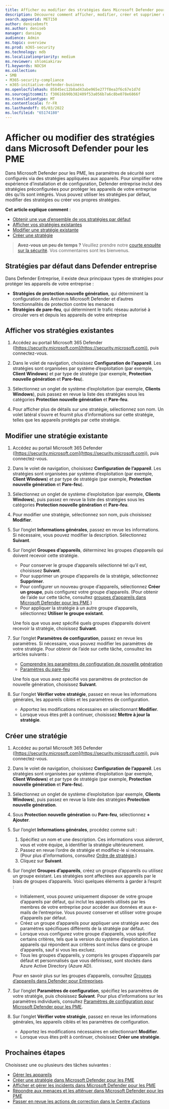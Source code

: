 ```yaml
---
title: Afficher ou modifier des stratégies dans Microsoft Defender pour les PME
description: Découvrez comment afficher, modifier, créer et supprimer des stratégies de cybersécurité dans Defender entreprise. Protégez vos appareils avec des stratégies de sécurité.
search.appverid: MET150
author: denisebmsft
ms.author: deniseb
manager: dansimp
audience: Admin
ms.topic: overview
ms.prod: m365-security
ms.technology: mdb
ms.localizationpriority: medium
ms.reviewer: shlomiakirav
f1.keywords: NOCSH
ms.collection:
- SMB
- M365-security-compliance
- m365-initiative-defender-business
ms.openlocfilehash: 85845ec12b8ad43abe965e277f8ea3f6c67e1d7d
ms.sourcegitcommit: f30616b90b382409f53a056b7a6c8be078e6866f
ms.translationtype: MT
ms.contentlocale: fr-FR
ms.lasthandoff: 05/03/2022
ms.locfileid: "65174180"
---
```

# <a name="view-or-edit-policies-in-microsoft-defender-for-business"></a>Afficher ou modifier des stratégies dans Microsoft Defender pour les PME

Dans Microsoft Defender pour les PME, les paramètres de sécurité sont configurés via des stratégies appliquées aux appareils. Pour simplifier votre expérience d’installation et de configuration, Defender entreprise inclut des stratégies préconfigurées pour protéger les appareils de votre entreprise dès qu’ils sont intégrés. Vous pouvez utiliser les stratégies par défaut, modifier des stratégies ou créer vos propres stratégies.

**Cet article explique comment** :

- [Obtenir une vue d’ensemble de vos stratégies par défaut](#default-policies-in-defender-for-business)
- [Afficher vos stratégies existantes](#view-your-existing-policies)
- [Modifier une stratégie existante](#edit-an-existing-policy)
- [Créer une stratégie](#create-a-new-policy)

>
> **Avez-vous un peu de temps ?**
> Veuillez prendre notre <a href="https://microsoft.qualtrics.com/jfe/form/SV_0JPjTPHGEWTQr4y" target="_blank">courte enquête sur la sécurité</a>. Vos commentaires sont les bienvenus.
>

## <a name="default-policies-in-defender-for-business"></a>Stratégies par défaut dans Defender entreprise

Dans Defender Entreprise, il existe deux principaux types de stratégies pour protéger les appareils de votre entreprise :

- **Stratégies de protection nouvelle génération**, qui déterminent la configuration des Antivirus Microsoft Defender et d’autres fonctionnalités de protection contre les menaces
- **Stratégies de pare-feu**, qui déterminent le trafic réseau autorisé à circuler vers et depuis les appareils de votre entreprise


## <a name="view-your-existing-policies"></a>Afficher vos stratégies existantes

1. Accédez au portail Microsoft 365 Defender ([https://security.microsoft.com](https://security.microsoft.com)), puis connectez-vous. 

2. Dans le volet de navigation, choisissez **Configuration de l’appareil**. Les stratégies sont organisées par système d’exploitation (par exemple, **Client Windows**) et par type de stratégie (par exemple, **Protection nouvelle génération** et **Pare-feu**). 

3. Sélectionnez un onglet de système d’exploitation (par exemple, **Clients Windows**), puis passez en revue la liste des stratégies sous les catégories **Protection nouvelle génération** et **Pare-feu**. 

4. Pour afficher plus de détails sur une stratégie, sélectionnez son nom. Un volet latéral s’ouvre et fournit plus d’informations sur cette stratégie, telles que les appareils protégés par cette stratégie.

## <a name="edit-an-existing-policy"></a>Modifier une stratégie existante

1. Accédez au portail Microsoft 365 Defender ([https://security.microsoft.com](https://security.microsoft.com)), puis connectez-vous. 

2. Dans le volet de navigation, choisissez **Configuration de l’appareil**. Les stratégies sont organisées par système d’exploitation (par exemple, **Client Windows**) et par type de stratégie (par exemple, **Protection nouvelle génération** et **Pare-feu**). 

3. Sélectionnez un onglet de système d’exploitation (par exemple, **Clients Windows**), puis passez en revue la liste des stratégies sous les catégories **Protection nouvelle génération** et **Pare-feu**. 

4. Pour modifier une stratégie, sélectionnez son nom, puis choisissez **Modifier**.

5. Sur l’onglet **Informations générales**, passez en revue les informations. Si nécessaire, vous pouvez modifier la description. Sélectionnez **Suivant**.

6. Sur l’onglet **Groupes d’appareils**, déterminez les groupes d’appareils qui doivent recevoir cette stratégie.  

   - Pour conserver le groupe d’appareils sélectionné tel qu’il est, choisissez **Suivant**.
   - Pour supprimer un groupe d’appareils de la stratégie, sélectionnez **Supprimer**.
   - Pour configurer un nouveau groupe d’appareils, sélectionnez **Créer un groupe**, puis configurez votre groupe d’appareils. (Pour obtenir de l’aide sur cette tâche, consultez [groupes d’appareils dans Microsoft Defender pour les PME](mdb-create-edit-device-groups.md).)
   - Pour appliquer la stratégie à un autre groupe d’appareils, sélectionnez **Utiliser le groupe existant**.

   Une fois que vous avez spécifié quels groupes d’appareils doivent recevoir la stratégie, choisissez **Suivant**.

7. Sur l’onglet **Paramètres de configuration**, passez en revue les paramètres. Si nécessaire, vous pouvez modifier les paramètres de votre stratégie. Pour obtenir de l’aide sur cette tâche, consultez les articles suivants : 

   - [Comprendre les paramètres de configuration de nouvelle génération](mdb-next-gen-configuration-settings.md)   
   - [Paramètres du pare-feu](mdb-firewall.md)

   Une fois que vous avez spécifié vos paramètres de protection de nouvelle génération, choisissez **Suivant**.

8. Sur l’onglet **Vérifier votre stratégie**, passez en revue les informations générales, les appareils ciblés et les paramètres de configuration. 

   - Apportez les modifications nécessaires en sélectionnant **Modifier**.
   - Lorsque vous êtes prêt à continuer, choisissez **Mettre à jour la stratégie**.

## <a name="create-a-new-policy"></a>Créer une stratégie

1. Accédez au portail Microsoft 365 Defender ([https://security.microsoft.com](https://security.microsoft.com)), puis connectez-vous. 

2. Dans le volet de navigation, choisissez **Configuration de l’appareil**. Les stratégies sont organisées par système d’exploitation (par exemple, **Client Windows**) et par type de stratégie (par exemple, **Protection nouvelle génération** et **Pare-feu**). 

3. Sélectionnez un onglet de système d’exploitation (par exemple, **Clients Windows**), puis passez en revue la liste des stratégies **Protection nouvelle génération**. 

4. Sous **Protection nouvelle génération** ou **Pare-feu**, sélectionnez **+ Ajouter**.

5. Sur l’onglet **Informations générales**, procédez comme suit :

   1. Spécifiez un nom et une description. Ces informations vous aideront, vous et votre équipe, à identifier la stratégie ultérieurement.
   2. Passez en revue l’ordre de stratégie et modifiez-le si nécessaire. (Pour plus d’informations, consultez [Ordre de stratégie](mdb-policy-order.md).)
   3. Cliquez sur **Suivant**. 

7. Sur l’onglet **Groupes d’appareils**, créez un groupe d’appareils ou utilisez un groupe existant. Les stratégies sont affectées aux appareils par le biais de groupes d’appareils. Voici quelques éléments à garder à l’esprit :

   - Initialement, vous pouvez uniquement disposer de votre groupe d’appareils par défaut, qui inclut les appareils utilisés par les membres de votre entreprise pour accéder aux données et aux e-mails de l’entreprise. Vous pouvez conserver et utiliser votre groupe d’appareils par défaut.
   - Créez un groupe d’appareils pour appliquer une stratégie avec des paramètres spécifiques différents de la stratégie par défaut. 
   - Lorsque vous configurez votre groupe d’appareils, vous spécifiez certains critères, tels que la version du système d’exploitation. Les appareils qui répondent aux critères sont inclus dans ce groupe d’appareils, sauf si vous les excluez. 
   - Tous les groupes d’appareils, y compris les groupes d’appareils par défaut et personnalisés que vous définissez, sont stockés dans Azure Active Directory (Azure AD).

   Pour en savoir plus sur les groupes d’appareils, consultez [Groupes d’appareils dans Defender pour Entreprises](mdb-create-edit-device-groups.md).

8. Sur l’onglet **Paramètres de configuration**, spécifiez les paramètres de votre stratégie, puis choisissez **Suivant**. Pour plus d’informations sur les paramètres individuels, consultez [Paramètres de configuration pour Microsoft Defender pour les PME](mdb-next-gen-configuration-settings.md).

9. Sur l’onglet **Vérifier votre stratégie**, passez en revue les informations générales, les appareils ciblés et les paramètres de configuration. 

   - Apportez les modifications nécessaires en sélectionnant **Modifier**.
   - Lorsque vous êtes prêt à continuer, choisissez **Créer une stratégie**.


## <a name="next-steps"></a>Prochaines étapes

Choisissez une ou plusieurs des tâches suivantes :

- [Gérer les appareils](mdb-manage-devices.md)
- [Créer une stratégie dans Microsoft Defender pour les PME](mdb-create-new-policy.md)
- [Afficher et gérer les incidents dans Microsoft Defender pour les PME](mdb-view-manage-incidents.md)
- [Répondre aux menaces et les atténuer dans Microsoft Defender pour les PME](mdb-respond-mitigate-threats.md)
- [Passer en revue les actions de correction dans le Centre d’actions](mdb-review-remediation-actions.md)